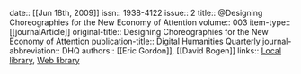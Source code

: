 date:: [[Jun 18th, 2009]]
issn:: 1938-4122
issue:: 2
title:: @Designing Choreographies for the New Economy of Attention
volume:: 003
item-type:: [[journalArticle]]
original-title:: Designing Choreographies for the New Economy of Attention
publication-title:: Digital Humanities Quarterly
journal-abbreviation:: DHQ
authors:: [[Eric Gordon]], [[David Bogen]]
links:: [Local library](zotero://select/groups/2386895/items/6Y7TNQPJ), [Web library](https://www.zotero.org/groups/2386895/items/6Y7TNQPJ)
